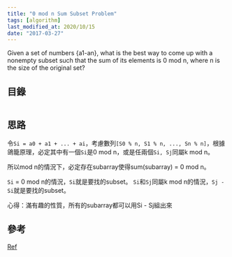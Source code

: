 ```yaml
---
title: "0 mod n Sum Subset Problem"
tags: [algorithm]
last_modified_at: 2020/10/15
date: "2017-03-27"
---
```


Given a set of numbers {a1-an}, what is the best way to come up with a nonempty subset such that the sum of its elements is 0 mod n, where n is the size of the original set?

## 目錄

```toc
```

## 思路

令`Si = a0 + a1 + ... + ai`，考慮數列`[S0 % n, S1 % n, ..., Sn % n]`，根據鴿籠原理，必定其中有一個`Si`是0 mod n，或是任兩個`Si, Sj`同屬k mod n。

所以mod n的情況下，必定存在subarray使得sum(subarray) = 0 mod n。

`Si` = 0 mod n的情況，`Si`就是要找的subset。
`Si`和`Sj`同屬k mod n的情況，`Sj - Si`就是要找的subset。

心得：滿有趣的性質，所有的subarray都可以用Si - Sj組出來

## 參考

[Ref](https://www.quora.com/Given-a-set-of-numbers-a1-an-what-is-the-best-way-to-come-up-with-a-nonempty-subset-such-that-the-sum-of-its-elements-is-0-mod-n-where-n-is-the-size-of-the-original-set-Is-there-a-polynomial-time-solution)
